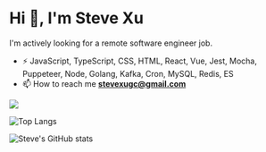 # Hi 👋, I'm Steve Xu

I'm actively looking for a remote software engineer job.

- ⚡ JavaScript, TypeScript, CSS, HTML, React, Vue, Jest, Mocha,
Puppeteer, Node, Golang, Kafka, Cron, MySQL, Redis, ES
- 📫 How to reach me **stevexugc@gmail.com**

![](https://komarev.com/ghpvc/?username=nusr&color=green)

![Top Langs](https://github-readme-stats.vercel.app/api/top-langs/?username=nusr&langs_count=8&layout=compact)

![Steve's GitHub stats](https://github-readme-stats.vercel.app/api?username=nusr&show_icons=true&theme=radical)

<!--START_SECTION:waka-->
<!--END_SECTION:waka-->
